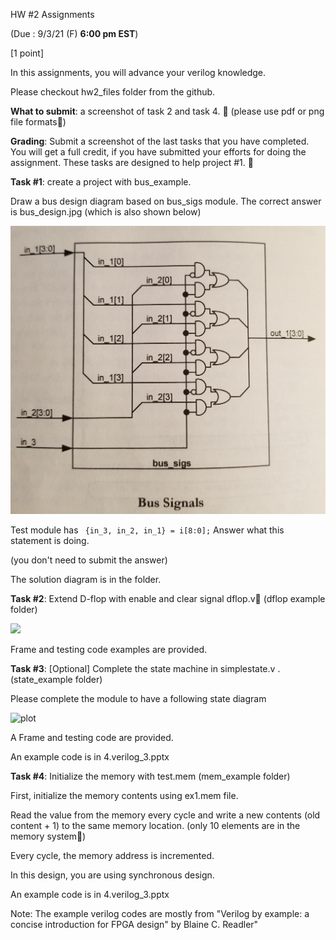 HW #2 Assignments 

(Due : 9/3/21 (F) **6:00 pm EST**)

[1 point]

In this assignments, you will advance your verilog knowledge.  

Please checkout hw2_files folder from the github. 

**What to submit**: a screenshot of task 2 and task 4.  (please use pdf or png file formats)

**Grading**: Submit a screenshot of the last tasks that you have completed. 
You will get a full credit, if you have submitted your efforts for doing the assignment. These tasks are designed to help project #1. 


 

**Task #1**: create a project with bus_example. 

Draw a bus design diagram based on bus_sigs module. 
The correct answer is bus_design.jpg (which is also shown below)

![bus diagram](bus_design.jpg "bus diagram")

Test module has 
``` {in_3, in_2, in_1} = i[8:0];```
Answer what this statement is doing.  

(you don't need to submit the answer)

The solution diagram is in the folder. 



**Task #2**: Extend D-flop with enable and clear signal dflop.v  (dflop example folder)

<img src="flop.jpg" width="200">



Frame and testing code examples are provided. 



**Task #3**: [Optional] Complete the state machine in  simplestate.v .  (state_example folder)

Please complete the module to have a following state diagram 

![plot](state_diagram_converted.png "state diagram")



A Frame and testing code are provided. 

An example code is in 4.verilog_3.pptx



**Task #4**:  Initialize the memory with test.mem (mem_example folder)

First, initialize the memory contents using ex1.mem file. 

Read the value from the memory every cycle and write a new contents (old content + 1) to the same memory location.  (only 10 elements are in the memory system)

Every cycle, the memory address is incremented.  

In this design, you are using synchronous design. 





An example code is in 4.verilog_3.pptx 

Note: The example verilog codes are mostly from "Verilog by example: a concise introduction for FPGA design" by Blaine C. Readler"

